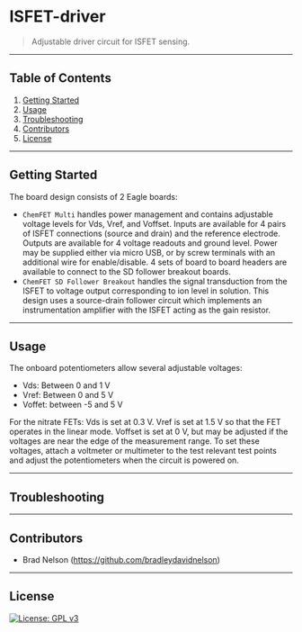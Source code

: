 # ISFET-driver
>Adjustable driver circuit for ISFET sensing.

---
## Table of Contents
1. [Getting Started](#getting-started)
1. [Usage](#usage)
1. [Troubleshooting](#troubleshooting)
1. [Contributors](#contributors)
1. [License](#license)

---
## Getting Started
The board design consists of 2 Eagle boards:
- `ChemFET Multi` handles power management and contains adjustable voltage levels for Vds, Vref, and Voffset. Inputs are available for 4 pairs of ISFET connections (source and drain) and the reference electrode. Outputs are available for 4 voltage readouts and ground level. Power may be supplied either via micro USB, or by screw terminals with an additional wire for enable/disable. 4 sets of board to board headers are available to connect to the SD follower breakout boards.
- `ChemFET SD Follower Breakout` handles the signal transduction from the ISFET to voltage output corresponding to ion level in solution. This design uses a source-drain follower circuit which implements an instrumentation amplifier with the ISFET acting as the gain resistor.

---
## Usage
The onboard potentiometers allow several adjustable voltages:
- Vds: Between 0 and 1 V
- Vref: Between 0 and 5 V
- Voffet: between -5 and 5 V

For the nitrate FETs: Vds is set at 0.3 V. Vref is set at 1.5 V so that the FET operates in the linear mode. Voffset is set at 0 V, but may be adjusted if the voltages are near the edge of the measurement range. To set these voltages, attach a voltmeter or multimeter to the test relevant test points and adjust the potentiometers when the circuit is powered on.

---
## Troubleshooting

---
## Contributors
- Brad Nelson (https://github.com/bradleydavidnelson)

---
## License
[![License: GPL v3](https://img.shields.io/badge/License-GPLv3-blue.svg)](https://www.gnu.org/licenses/gpl-3.0)
